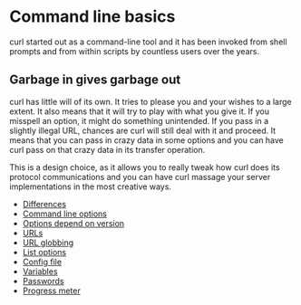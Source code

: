 # Command line basics

curl started out as a command-line tool and it has been invoked from shell
prompts and from within scripts by countless users over the years.

## Garbage in gives garbage out

curl has little will of its own. It tries to please you and your wishes to a
large extent. It also means that it will try to play with what you give it. If
you misspell an option, it might do something unintended. If you pass in a
slightly illegal URL, chances are curl will still deal with it and proceed. It
means that you can pass in crazy data in some options and you can have curl
pass on that crazy data in its transfer operation.

This is a design choice, as it allows you to really tweak how curl does its
protocol communications and you can have curl massage your server
implementations in the most creative ways.

  * [Differences](cmdline/differences.md)
  * [Command line options](cmdline/options.md)
  * [Options depend on version](cmdline/versions.md)
  * [URLs](cmdline/urls.md)
  * [URL globbing](cmdline/globbing.md)
  * [List options](cmdline/listopts.md)
  * [Config file](cmdline/configfile.md)
  * [Variables](cmdline/variables.md)
  * [Passwords](cmdline/passwords.md)
  * [Progress meter](cmdline/progressmeter.md)
